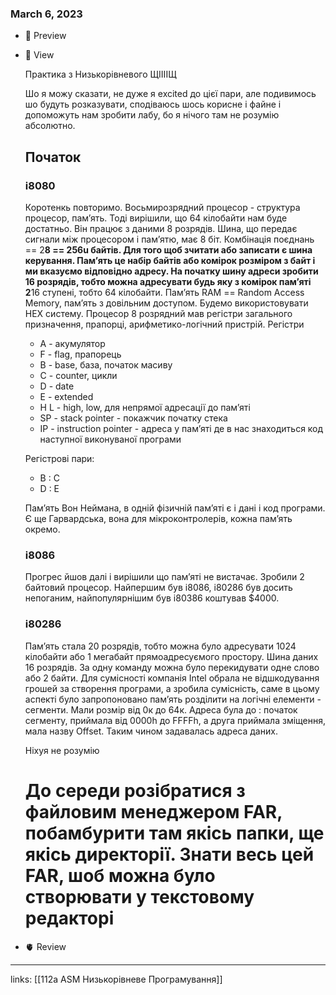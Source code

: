 
### March 6, 2023

- 👀 Preview
- 🧠 View
    
    Практика з Низькорівневого ЩІІІІЩ
    
    Шо я можу сказати, не дуже я excited до цієї пари, але подивимось шо будуть розказувати, сподіваюсь шось корисне і файне і допоможуть нам зробити лабу, бо я нічого там не розумію абсолютно.
    
    ## Початок
    
    ### i8080
    
    Коротенкь повторимо. Восьмирозрядний процесор - структура процесор, пам’ять. Тоді вирішили, що 64 кілобайти нам буде достатньо. Він працює з даними 8 розрядів. Шина, що передає сигнали між процесором і пам’ятю, має 8 біт. Комбінація поєднань == 2**8 == 256u байтів. Для того щоб зчитати або записати є шина керування. Пам’ять це набір байтів або комірок розміром з байт і ми вказуємо відповідно адресу. На початку шину адреси зробити 16 розрядів, тобто можна адресувати будь яку з комірок пам’яті 2**16 ступені, тобто 64 кілобайти. Пам’ять RAM == Random Access Memory, пам’ять з довільним доступом. Будемо використовувати HEX систему. Процесор 8 розрядний мав регістри загального призначення, прапорці, арифметико-логічний пристрій. Регістри
    
    - A - акумулятор
    - F - flag, прапорець
    - B - base, база, початок масиву
    - C - counter, цикли
    - D - date
    - E - extended
    - H L - high, low, для непрямої адресації до пам’яті
    - SP - stack pointer - покажчик початку стека
    - IP - instruction pointer - адреса у пам’яті де в нас знаходиться код наступної виконуваної програми
    
    Регістрові пари:
    
    - B : C
    - D : E
    
    Пам’ять Вон Неймана, в одній фізичній пам’яті є і дані і код програми. Є ще Гарвардська, вона для мікроконтролерів, кожна пам’ять окремо.
    
    ### i8086
    
    Прогрес йшов далі і вирішили що пам’яті не вистачає. Зробили 2 байтовий процесор. Найпершим був i8086, i80286 був досить непоганим, найпопулярнішим був i80386 коштував $4000.
    
    ### i80286
    
    Пам’ять стала 20 розрядів, тобто можна було адресувати 1024 кілобайти або 1 мегабайт прямоадресуємого простору. Шина даних 16 розрядів. За одну команду можна було перекидувати одне слово або 2 байти. Для сумісності компанія Intel обрала не відшкодування грошей за створення програми, а зробила сумісність, саме в цьому аспекті було запропоновано пам’ять розділити на логічні елементи - сегменти. Мали розмір від 0к до 64к. Адреса була до : початок сегменту, приймала від 0000h до FFFFh, а друга приймала зміщення, мала назву Offset. Таким чином задавалась адреса даних.
    
    Ніхуя не розумію
    
    # До середи розібратися з файловим менеджером FAR, побамбурити там якісь папки, ще якісь директорії. Знати весь цей FAR, шоб можна було створювати у текстовому редакторі
    
- 🫀 Review



---

links: [[112a ASM Низькорівневе Програмування]]

